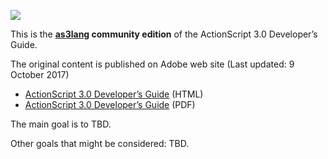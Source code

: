 
![](/gfx/as3dev_small.png)

This is the **[as3lang](https://www.as3lang.org) community edition** of the ActionScript 3.0 Developer’s Guide.

The original content is published on Adobe web site (Last updated: 9 October 2017)

  - [ActionScript 3.0 Developer’s Guide](https://help.adobe.com/en_US/as3/dev/index.html) (HTML)
  - [ActionScript 3.0 Developer’s Guide](https://help.adobe.com/en_US/as3/dev/as3_devguide.pdf) (PDF)


The main goal is to TBD.

Other goals that might be considered: TBD.
